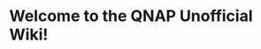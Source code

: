 <!-- TITLE: Home -->
<!-- SUBTITLE: A quick summary of Home -->

# Welcome to the QNAP Unofficial Wiki!